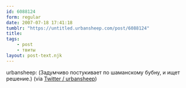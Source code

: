 ```yaml
---
id: 6088124
form: regular
date: 2007-07-18 17:41:18
tumblr: "https://untitled.urbansheep.com/post/6088124"
title:
tags:
    - post
    - твиты
layout: post-text.njk
---
```


<p>urbansheep: (Задумчиво постукивает по шаманскому бубну, и ищет решение.) (via <a href="http://twitter.com/urbansheep/statuses/155820882">Twitter / urbansheep</a>)</p>

